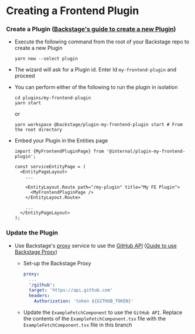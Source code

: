 # Creating a Frontend Plugin


### Create a Plugin ([Backstage's guide to create a new Plugin](https://backstage.io/docs/plugins/create-a-plugin))

- Execute the following command from the root of your Backstage repo to create a new Plugin

  ```
  yarn new --select plugin
  ```

- The wizard will ask for a Plugin id. Enter Id `my-frontend-plugin` and proceed

- You can perform either of the following to run the plugin in isolation
  
  ```
  cd plugins/my-frontend-plugin
  yarn start
  ```
  or

  ```
  yarn workspace @backstage/plugin-my-frontend-plugin start # From the root directory
  ```

- Embed your Plugin in the Entities page

  ```tsx title="packages/app/src/components/catalog/EntityPage.tsx"
  import {MyFrontendPluginPage} from '@internal/plugin-my-frontend-plugin';

  const serviceEntityPage = (
    <EntityPageLayout>
      ...
  
      <EntityLayout.Route path="/my-plugin" title="My FE Plugin">
        <MyFrontendPluginPage />
      </EntityLayout.Route>

      ...
    </EntityPageLayout>
  );
  ```

### Update the Plugin

- Use Backstage's [proxy](https://backstage.io/docs/plugins/proxying) service to use the [GitHub API](https://docs.github.com/en/rest/guides/getting-started-with-the-rest-api) ([Guide to use Backstage Proxy](https://backstage.io/docs/tutorials/using-backstage-proxy-within-plugin/))

  - Set-up the Backstage Proxy
  
    ```yaml title="app-config.local.yaml"
    proxy:
      ...
      '/github':
      target: 'https://api.github.com'
      headers:
        Authorization: 'token ${GITHUB_TOKEN}'  
    ```
  
  - Update the `ExampleFetchComponent` to use the `GitHub API`. Replace the contents of the `ExampleFetchComponent.tsx` file with the   `ExampleFetchComponent.tsx` file in this branch
